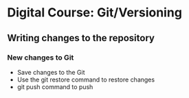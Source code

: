 # Digital Course: Git/Versioning

## Writing changes to the repository

### New changes to Git

- Save changes to the Git
- Use the git restore command to restore changes
- git push command to push
